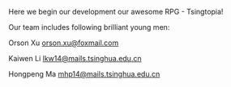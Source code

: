 Here we begin our development our awesome RPG - Tsingtopia!

Our team includes following brilliant young men:

Orson Xu orson.xu@foxmail.com

Kaiwen Li lkw14@mails.tsinghua.edu.cn

Hongpeng Ma mhp14@mails.tsinghua.edu.cn 


